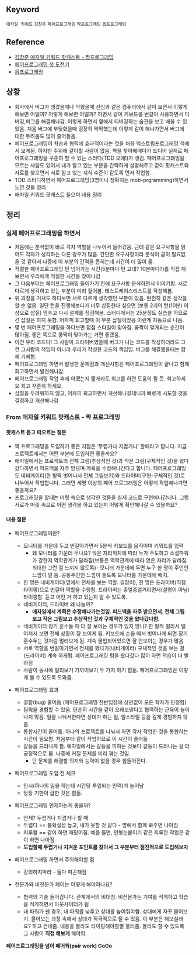
## Keyword
`애자일 키워드` `김창준` `페어프로그래밍` `짝프로그래밍` `몹프로그래밍`

## Reference 
- [김창준 애자일 키워드 팟캐스트 - 짝프로그래밍](http://www.podbbang.com/ch/14757?e=22408410)
- [페어프로그래밍 첫 도전기](http://blog.dramancompany.com/2015/11/tom%EA%B3%BC-jaden%EC%9D%98-%EC%B2%AB-%ED%8E%98%EC%96%B4-%ED%94%84%EB%A1%9C%EA%B7%B8%EB%9E%98%EB%B0%8D-%EB%8F%84%EC%A0%84%EA%B8%B0/)
- [몹프로그래밍](http://www.moreagile.net/2014/12/mob-programming.html)

## 상황
- 회사에서 버그가 생겼을때나 막혔을때 선임과 같은 컴퓨터에서 같이 보면서 이렇게 해보면 어떨까? 저렇게 해보면 어떨까? 하면서 같이 키보드를 번갈아 사용하면서 디버깅,버그를 해결해나감. 이렇게 하면서 옆에서 디버깅하는 습관을 보고 배울 수 있었음. 처음 버그에 부딪혔을때 굉장히 막막했는데 이렇게 같이 해나가면서 버그에 대한 두려움도 많이 줄어들음.
- 페어프로그래밍이 학습과 협력에 효과적이라는 것을 처음 익스트림프로그래밍 책에서 보게됨. 하지만 주위에 같이할 사람이 없음. 짝을 찾아헤메다가 드디어 실제로 페어프로그래밍을 꾸준히 할 수 있는 스터디(TDD 오예!)가 생김. 페어프로그래밍을 모르는 사람도 있어서 내가 알고 있는 부분을 간략하게 설명해주고 같이 팟캐스트와 자료를 찾으면서 서로 알고 있는 지식 수준이 같도록 먼저 작업함. 
- TDD 스터디하면서 페어프로그래밍(3명이니 정확히는 mob-prgramming)하면서 느낀 것들 정리
- 애자일 키워드 팟캐스트 들으며 내용 정리

## 정리 
### 실제 페어프로그래밍을 하면서
- 처음에는 분석없이 바로 각자 역할을 나누어서 들어갔음. 근데 같은 요구사항을 읽어도 각자가 생각하는 다른 경우가 많음. 간단한 요구사항이라 분석이 굳이 필요없을 것 같아서  나중에 이 부분의 간격을 좁히는데 시간이 더 많이 듦.
- 적절한 페어프로그래밍 턴 넘어가는 시간(5분마다 턴 교대? 10분마다?)를 직접 해보면서 우리에게 적절한 시간을 찾아나감
- 그 다음부터는 페어프로그래밍 들어가기 전에 요구사항 분석하면서 이야기함. 서로 다르게 생각하고 있는 부분이 미리 짚어봄. 테스트케이스리스트를 작성해봄.
- 위 과정을 거쳐도 하다보면 서로 다르게 생각했던 부분이 있음. 완전히 같은 생각을 할 순 없음. 일단 턴을 진행해보다가 너무 삽질한다 싶으면 (보통 2개의 턴(10분) 이상으로 삽질) 멈추고 다시 설계를 점검해봄. 스터디에서는 25분정도 실습을 하므로 긴 삽질은 하지 못함. 어차피 회고할때 이 부분 삽질이었음 이런게 자동으로 나옴.  
- 몇 번 페어프로그래밍을 하다보면 점점 스타일이 맞아짐. 쿵짝이 맞게되는 순간이 많아짐. 좋은 쪽으로 쿵짝이 맞아가는 거면 좋겠음.
- 이건 우리 코드다! 그 사람이 드라이버였을때 버그가 나는 코드를 작성하더라도 그건 그사람의 책임이 아니라 우리가 작성한 코드의 책임임. 버그를 해결했을때는 함께 기뻐함.
- 페어프로그래밍 하면서 발생한 문제점과 개선사항은 페어프로그래밍이 끝나고 함께 회고하면서 발견해나감. 
- 페어프로그래밍 작업 후에 어땠는지 짧게라도 회고를 하면 도움이 될 듯. 회고하세요 회고 꾸준히 하세요.
- 삽질을 두려워하지 않고, 어차피 회고하면서 개선해나갈테니까 빠르게 시도할 것을 결정하고 개선해나감

### From 애자일 키워드 팟캐스트 - 짝 프로그래밍
#### 팟캐스트 듣고 떠오르는 질문
* 짝 프로그래밍을 도입하기 좋은 지점은 ‘두렵거나 지겹거나’ 할때라고 합니다. 지금 프로젝트에서는 어떤 부분에 도입하면 좋을까요? 
* 애자일에서는 프로젝트의 전체 그림(추상적인 것)과 작은 그림(구체적인 것)을 왔다갔다하면서 피드백을 자주 받으며 계획을 수정해나간다고 합니다. 페어프로그래밍도 네비게이터(한 발짝 벗어나서 전체 그림보기)와 드라이버(구현-구체적인 것)로 나누어서 작업합니다. 그러면 세명 이상의 페어 프로그래밍은 어떻게 작업해나가면 좋을까요? 
* 프로그래밍을 할때는 머릿 속으로 생각한 것들을 실제 코드로 구현해나갑니다. 그럼 서로가 머릿 속으로 어떤 생각을 하고 있는지 어떻게 확인해나갈 수 있을까요? 

#### 내용 질문
- 페어프로그래밍이란?
  - 모니터를 가운데 두고 번갈아가면서 5분씩 키보드를 움직이며 키워드를 입력
    - 왜 모니터를 가운데 두나요? 앉은 자리위치에 따라 누가 주도하고 소셜파워가 강한지 역학관계가 달라짐(보통은 역학관계에 따라 앉은 자리가 달라짐.최대한 그런 걸 느끼지 않도록)- 모니터 가운데에 두면 누구 한 명이 주인인 느낌이 덜 듬. 공동주인인 느낌이 들도록 모니터를 가운데에 배치.
  - 한 명은 내비게이터(옆에서 전체를 보는 역할. 길잡이), 한 명은 드라이버(직접 타이핑)으로 번갈아 역할을 수행함. 드라이버는 중얼중얼거리면서(설명이 아님) 타이핑함. 듣고 어떤 거 하고 있는지 알 수 있도록.
  - 네비게이터, 드라이버 왜 나눌까? 
    - **애자일에서 계획은 수정해나가는것임. 피드백을 자주 받으면서. 전체 그림 보고 작은 그림보고 추상적인 것과 구체적인 것을 왔다갔다함.**
  - 네비게이터 장기 훈수둘 때 더 잘 보이는 경우가 있지 않나? 한 발짝 멀리서 떨어져서 보면 전체 상황이 잘 보이게 됨. 키보드에 손을 떼서 벗어나게 되면 장기 훈수두는 것처럼 멀리보게 됨. 계속 몰입되어있으면 잘 안보이는 경우가 많음
  - 서로 역할을 번갈아가면서 전체를 봤다가(내비게이터) 구체적인 것을 보는 걸(드라이버) 계속 하게됨. 페어프로그래밍 텀을 왔다갔다 많이 하면 학습이 더 빨라짐
  - 사람이 동시에 멀리보기 가까이보기 두 가지 하기 힘듦. 페어프로그래밍은 이렇게 볼 수 있도록 도와줌.

- 페어프로그래밍 효과
  - 결함(bug) 줄어듬 (페어프로그래밍 찬반입장에 상관없이 모든 학자가 인정함)
  - 팀웍을 경험할 수 있음. 단순히 시간을 같이 오래보낸다고 협력하는 근육이 늘어나지 않음. 일을 나눠서한다면 상대가 하는 일, 일스타일 등을 깊게 경험하지 않음.
  - 통합시간이 줄어듦. 하나의 프로젝트를 나눠서 하면 각자 작업한 것을 통합하는 시간이 필요함. 처음부터 같이 작업하므로 이 시간이 줄어듦
  - 갈등을 드러나게 함. 애자일에서는 갈등을 피하는 것보다 갈등이 드러나는 걸 더 긍정적으로 봄. 나중에 커질 문제를 미리 겪는 것임. 
    - 단 문제를 해결할 의지와 능력이 없을 경우 힘들어진다.
- 페어프로그래밍 도입 전 체크
  - 인시(하나의 일을 하는데 시간당 투입되는 인력)가 늘어남
  - 당장 기한이 급한 것은 힘듦.
- 페어프로그래밍 언제하는게 좋을까?
  - 언제? 두렵거나 지겹거나 할 때
  - 두렵다 == 불확실성 높고, 내가 못할 것 같다 - 옆에서 함께 봐주면 나아짐
  - 지루함 == 같이 하면 재밌어짐. 예를 들면, 인형눈붙이기 같은 지루한 작업은 같이 하면 나아짐
  - **도입할때 두렵거나 지겨운 포인트를 찾아서 그 부분부터 점진적으로 도입해보자**
- 페어프로그래밍 하면서 주의해야할 점
  - 강의하지마라 - 둘다 피곤해짐
- 전문가와 비전문가 페어는 어떻게 해야하나요? 
  * 협력의 기술 들어갑니다. 관계에서의 비대칭. 비전문가는 기여를 적게하고 학습을 적게하면서 아웃사이더가 됨
  * 내 파워가 쎈 경우, 내 파워를 낮추고 상대를 높여줘야함. 상대에게 자꾸 물어보기. 물어보는 과정 속에서 상대가 적극적으로 될 수 있음. 이 부분은 해보실래요? 하고 건네줌. 내용을 몰라도 타이핑해야할껄 불러줌. 몰라도 할 수 있도록 그 사람이 **직접 해보게** 해야함.

**페어프로그래밍을 넘어 페어웍(pair work) GoGo**






